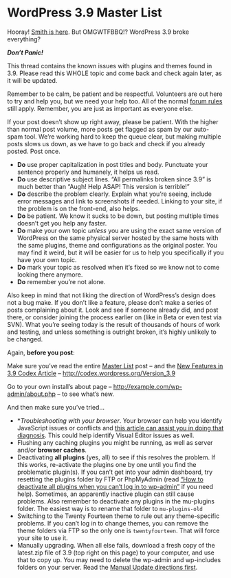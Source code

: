 # WordPress 3.9 Master List

Hooray! [Smith is here](http://wordpress.org/news/2014/04/smith/). But OMGWTFBBQ!? WordPress 3.9 broke everything?

_**Don’t Panic!**_

This thread contains the known issues with plugins and themes found in 3.9. Please read this WHOLE topic and come back and check again later, as it will be updated.

Remember to be calm, be patient and be respectful. Volunteers are out here to try and help you, but we need your help too. All of the normal [forum rules](http://codex.wordpress.org/Forum_Welcome) still apply. Remember, you are just as important as everyone else.

If your post doesn’t show up right away, please be patient. With the higher than normal post volume, more posts get flagged as spam by our auto-spam tool. We’re working hard to keep the queue clear, but making multiple posts slows us down, as we have to go back and check if you already posted. Post once.

- **Do** use proper capitalization in post titles and body. Punctuate your sentence properly and humanely, it helps us read.
- **Do** use descriptive subject lines. “All permalinks broken since 3.9” is much better than “Augh! Help ASAP! This version is terrible!”
- **Do** describe the problem clearly. Explain what you’re seeing, include error messages and link to screenshots if needed. Linking to your site, if the problem is on the front-end, also helps.
- **Do** be patient. We know it sucks to be down, but posting multiple times doesn’t get you help any faster.
- **Do** make your own topic _unless_ you are using the exact same version of WordPress on the same physical server hosted by the same hosts with the same plugins, theme and configurations as the original poster. You may find it weird, but it will be easier for us to help you specifically if you have your own topic.
- **Do** mark your topic as resolved when it’s fixed so we know not to come looking there anymore.
- **Do** remember you’re not alone.

Also keep in mind that not liking the direction of WordPress’s design does not a bug make. If you don’t like a feature, please don’t make a series of posts complaining about it. Look and see if someone already did, and post there, or consider joining the process earlier on (like in Beta or even test via SVN). What you’re seeing today is the result of thousands of hours of work and testing, and unless something is outright broken, it’s highly unlikely to be changed.

Again, **before you post**:

Make sure you’ve read the entire [Master List](https://wordpress.org/support/topic/wordpress-39-master-list) post – and the [New Features in 3.9 Codex Article](http://codex.wordpress.org/Version_3.9#What.27s_New) – http://codex.wordpress.org/Version_3.9

Go to your own install’s about page – http://example.com/wp-admin/about.php – to see what’s new.

And then make sure you’ve tried…

- **Troubleshooting with your browser*. Your browser can help you identify JavaScript issues or conflicts and [this article can assist you in doing that diagnosis](http://codex.wordpress.org/Using_Your_Browser_to_Diagnose_JavaScript_Errors). This could help identify Visual Editor issues as well.
- Flushing any caching plugins you might be running, as well as server and/or **browser caches**.
- Deactivating **all plugins** (yes, all) to see if this resolves the problem. If this works, re-activate the plugins one by one until you find the problematic plugin(s). If you can’t get into your admin dashboard, try resetting the plugins folder by FTP or PhpMyAdmin (read [“How to deactivate all plugins when you can’t log in to wp-admin”](http://codex.wordpress.org/FAQ_Troubleshooting#How_to_deactivate_all_plugins_when_not_able_to_access_the_administrative_menus.3F) if you need help). Sometimes, an apparently inactive plugin can still cause problems. Also remember to deactivate any plugins in the mu-plugins folder. The easiest way is to rename that folder to `mu-plugins-old`
- Switching to the Twenty Fourteen theme to rule out any theme-specific problems. If you can’t log in to change themes, you can remove the theme folders via FTP so the only one is `twentyfourteen`. That will force your site to use it.
- Manually upgrading. When all else fails, download a fresh copy of the latest.zip file of 3.9 (top right on this page) to your computer, and use that to copy up. You may need to delete the wp-admin and wp-includes folders on your server. Read the [Manual Update directions first](http://codex.wordpress.org/Updating_WordPress#Manual_Update).